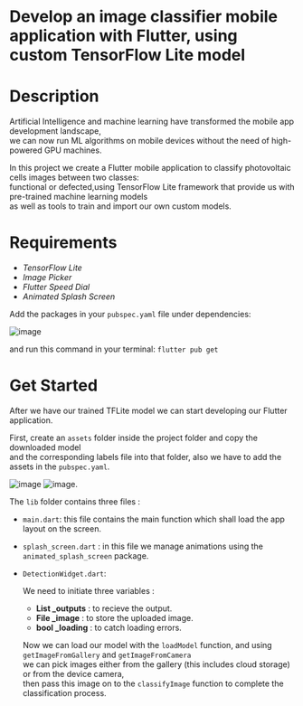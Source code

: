 # Develop an image classifier mobile application with Flutter, using custom TensorFlow Lite model

# Description

Artificial Intelligence and machine learning have transformed the mobile app development landscape,<br/>
we can now run ML algorithms on mobile devices without the need of high-powered GPU machines.<br/>

In this project we create a Flutter mobile application to classify photovoltaic cells images between two classes:<br/>
functional or defected,using TensorFlow Lite framework that provide us with pre-trained machine learning models <br/>
as well as tools to train and import our own custom models.

# Requirements

- _TensorFlow Lite_
- _Image Picker_
- _Flutter Speed Dial_
- _Animated Splash Screen_

Add the packages in your `pubspec.yaml` file under dependencies:<br/>

![image](https://user-images.githubusercontent.com/84082577/118360297-de004b00-b57e-11eb-9775-6542ad89321b.png)

and run this command in your terminal: `flutter pub get`<br/>

# Get Started
After we have our trained TFLite model we can start developing our Flutter application.<br/>

First, create an `assets` folder inside the project folder and copy the downloaded model<br/>
and the corresponding labels file into that folder, also we have to add the assets in the `pubspec.yaml`.<br/>

![image](https://user-images.githubusercontent.com/84082577/118361501-a8119580-b583-11eb-8ca9-72a77bfcc42c.png)  ![image](https://user-images.githubusercontent.com/84082577/118361960-6bdf3480-b585-11eb-8052-6be300288ab1.png).


The `lib` folder contains three files :
- `main.dart`: this file contains the main function which shall load the app layout on the screen.
- `splash_screen.dart` : in this file we manage animations using the ` animated_splash_screen` package.
-  `DetectionWidget.dart`:

      We need to initiate three variables : 

      - **List  _outputs** : to recieve the output.
      - **File  _image** : to store the uploaded image.
      - **bool  _loading** : to catch loading errors.<br/>
   
      Now we can load our model with the `loadModel` function, and using `getImageFromGallery` and `getImageFromCamera`<br/>
      we can pick images either from the gallery (this includes cloud storage) or from the device camera,<br/>
      then pass this image on to the `classifyImage` function to complete the classification process.
      
 















 
 
